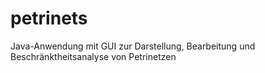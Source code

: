 # petrinets
Java-Anwendung mit GUI zur Darstellung, Bearbeitung und Beschränktheitsanalyse von Petrinetzen
